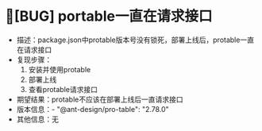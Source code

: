 # 🐛[BUG] portable一直在请求接口

- 描述：package.json中protable版本号没有锁死，部署上线后，protable一直在请求接口
- 复现步骤：
  1. 安装并使用protable
  2. 部署上线
  3. 查看protable请求接口
- 期望结果：protable不应该在部署上线后一直请求接口
- 版本信息：- "@ant-design/pro-table": "2.78.0"
- 其他信息：无
